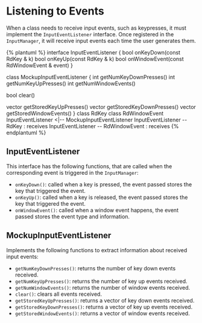 # Listening to Events
When a class needs to receive input events, such as keypresses, it must implement the `InputEventListener` interface. Once registered in the `InputManager`, it will receive input events each time the user generates them.

{% plantuml %}
interface InputEventListener {
bool onKeyDown(const RdKey & k)
bool onKeyUp(const RdKey & k)
bool onWindowEvent(const RdWindowEvent & event)
}

class MockupInputEventListener {
int getNumKeyDownPresses()
int getNumKeyUpPresses()
int getNumWindowEvents()

bool clear()

vector<RdKey> getStoredKeyUpPresses()
vector<RdKey> getStoredKeyDownPresses()
vector<RdWindowEvent> getStoredWindowEvents()
}
class RdKey
class RdWindowEvent
InputEventListener <|-- MockupInputEventListener
InputEventListener -- RdKey : receives
InputEventListener -- RdWindowEvent : receives
{% endplantuml %}

## InputEventListener
This interface has the following functions, that are called when the corresponding event is triggered in the `InputManager`:

* `onKeyDown()`: called when a key is pressed, the event passed stores the key that triggered the event.
* `onKeyUp()`: called when a key is released, the event passed stores the key that triggered the event.
* `onWindowEvent()`: called when a window event happens, the event passed stores the event type and information.


## MockupInputEventListener

Implements the following functions to extract information about received input events:

* `getNumKeyDownPresses()`: returns the number of key down events received.
* `getNumKeyUpPresses()`: returns the number of key up events received.
* `getNumWindowEvents()`: returns the number of window events received.
* `clear()`: clears all events received.
* `getStoredKeyUpPresses()`: returns a vector of key down events received.
* `getStoredKeyDownPresses()`: returns a vector of key up events received.
* `getStoredWindowEvents()`: returns a vector of window events received.



